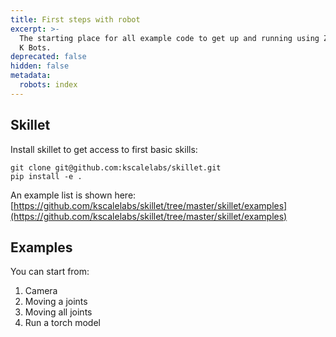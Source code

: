 ```yaml
---
title: First steps with robot
excerpt: >-
  The starting place for all example code to get up and running using Zeroth or
  K Bots. 
deprecated: false
hidden: false
metadata:
  robots: index
---
```

## Skillet

Install skillet to get access to first basic skills:

```
git clone git@github.com:kscalelabs/skillet.git
pip install -e .
```

An example list is shown here: [https://github.com/kscalelabs/skillet/tree/master/skillet/examples](https://github.com/kscalelabs/skillet/tree/master/skillet/examples)

## Examples

You can start from:

1. Camera
2. Moving a joints
3. Moving all joints
4. Run a torch model